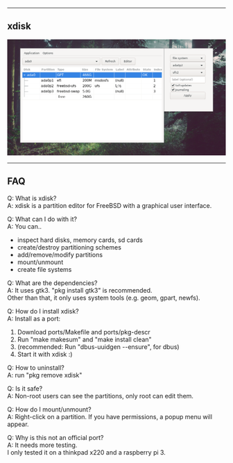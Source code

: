 
------------------------
xdisk
------------------------
![](screenshot/xdisk1.png)

-----------------------
FAQ
-----------------------

Q: What is xdisk?<br>
A: xdisk is a partition editor for FreeBSD with a graphical user interface.<br>

Q: What can I do with it?<br>
A: You can..<br>
   - inspect hard disks, memory cards, sd cards<br>
   - create/destroy partitioning schemes<br>
   - add/remove/modify partitions<br>
   - mount/unmount<br>
   - create file systems<br>
   
Q: What are the dependencies?<br>
A: It uses gtk3. "pkg install gtk3" is recommended.<br>
   Other than that, it only uses system tools (e.g. geom, gpart, newfs).<br>

Q: How do I install xdisk?<br>
A: Install as a port:<br>
1. Download ports/Makefile and ports/pkg-descr
2. Run "make makesum" and "make install clean"
3. (recommended: Run "dbus-uuidgen --ensure", for dbus)
4. Start it with xdisk :)<br>

Q: How to uninstall?<br>
A: run "pkg remove xdisk"<br>

Q: Is it safe? <br>
A: Non-root users can see the partitions, only root can edit them. <br>

Q: How do I mount/unmount?<br>
A: Right-click on a partition. If you have permissions, a popup menu will appear.<br>

Q: Why is this not an official port?<br>
A: It needs more testing. <br>
   I only tested it on a thinkpad x220 and a raspberry pi 3.<br>
